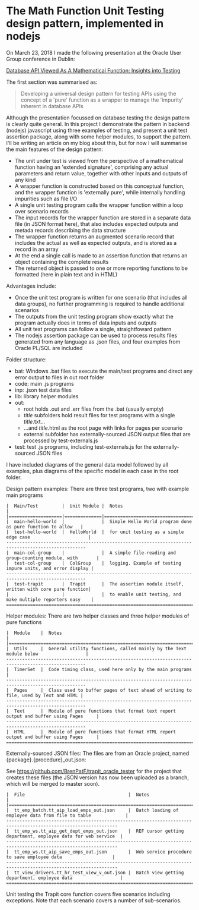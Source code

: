 The Math Function Unit Testing design pattern, implemented in nodejs
====================================================================
On March 23, 2018 I made the following presentation at the Oracle User Group conference in Dublin:

<a href="https://www.slideshare.net/brendanfurey7/database-api-viewed-as-a-mathematical-function-insights-into-testing" target="_blank">Database API Viewed As A Mathematical Function: Insights into Testing</a>

The first section was summarised as:
<blockquote>Developing a universal design pattern for testing APIs using the concept of a 'pure' function as a wrapper to manage the 'impurity' inherent in database APIs</blockquote>

Although the presentation focussed on database testing the design pattern is clearly quite general. In this project I demonstrate the pattern in backend (nodejs) javascript using three examples of testing, and present a unit test assertion package, along with some helper modules, to support the pattern. I'll be writing an article on my blog about this, but for now I will summarise the main features of the design pattern:

- The unit under test is viewed from the perspective of a mathematical function having an 'extended signature', comprising any actual parameters and return value, together with other inputs and outputs of any kind
- A wrapper function is constructed based on this conceptual function, and the wrapper function is 'externally pure', while internally handling impurities such as file I/O
- A single unit testing program calls the wrapper function within a loop over scenario records
- The input records for the wrapper function are stored in a separate data file (in JSON format here), that also includes expected outputs and metada records describing the data structure
- The wrapper function returns an augmented scenario record that includes the actual as well as expected outputs, and is stored as a record in an array
- At the end a single call is made to an assertion function that returns an object containing the complete results
- The returned object is passed to one or more reporting functions to be formatted (here in plain text and in HTML)

Advantages include:

- Once the unit test program is written for one scenario (that includes all data groups), no further programming is required to handle additional scenarios
- The outputs from the unit testing program show exactly what the program actually does in terms of data inputs and outputs
- All unit test programs can follow a single, straightfoward pattern
- The nodejs assertion package can be used to process results files generated from any language as .json files, and four examples from Oracle PL/SQL are included

Folder structure:
- bat: Windows .bat files to execute the main/test programs and direct any error output to files in out root folder
- code: main .js programs
- inp: .json test data files
- lib: library helper modules
- out:
	- root holds .out and .err files from the .bat (usually empty)
	- *title* subfolders hold result files for test programs with a single *title*.txt...
	- ...and *title*.html as the root page with links for pages per scenario
	- external subfolder has externally-sourced JSON output files that are processed by test-externals.js
- test: test .js programs, including test-externals.js for the externally-sourced JSON files

I have included diagrams of the general data model followed by all examples, plus diagrams of the specific model in each case in the root folder.

Design pattern examples: There are three test programs, two with example main programs
```=================================================================================================
|  Main/Test         |  Unit Module |  Notes                                                       |
|====================|==============|===============================================================
|  main-hello-world  |              |  Simple Hello World program done as pure function to allow   |
|  test-hello-world  |  HelloWorld  |  for unit testing as a simple edge case                      |
----------------------------------------------------------------------------------------------------
|  main-col-group    |              |  A simple file-reading and group-counting module, with       |
|  test-col-group    |  ColGroup    |  logging. Example of testing impure units, and error display |
----------------------------------------------------------------------------------------------------
|  test-trapit       |  Trapit      |  The assertion module itself, written with core pure function|
|                    |              |  to enable unit testing, and make multiple reporters easy    |
====================================================================================================
```
Helper modules: There are two helper classes and three helper modules of pure functions
```====================================================================================================
|  Module    |  Notes                                                                              | 
|===================================================================================================
|  Utils     |  General utility functions, called mainly by the Text module below                  |
----------------------------------------------------------------------------------------------------
|  TimerSet  |  Code timing class, used here only by the main programs                             |
----------------------------------------------------------------------------------------------------
|  Pages     |  Class used to buffer pages of text ahead of writing to file, used by Text and HTML |
----------------------------------------------------------------------------------------------------
|  Text      |  Module of pure functions that format text report output and buffer using Pages     |
----------------------------------------------------------------------------------------------------
|  HTML      |  Module of pure functions that format HTML report output and buffer using Pages     |
====================================================================================================
```
Externally-sourced JSON files: The files are from an Oracle project, named {package}.{procedure}_out.json:

See https://github.com/BrenPatF/trapit_oracle_tester for the project that creates these files (the 
JSON version has now been uploaded as a branch, which will be merged to master soon).

```================================================================================================================
|  File                                       |  Notes                                                         | 
|===============================================================================================================
|  tt_emp_batch.tt_aip_load_emps_out.json     |  Batch loading of employee data from file to table             |
----------------------------------------------------------------------------------------------------------------
|  tt_emp_ws.tt_aip_get_dept_emps_out.json    |  REF cursor getting department, employee data for web service  |
----------------------------------------------------------------------------------------------------------------
|  tt_emp_ws.tt_aip_save_emps_out.json        |  Web service procedure to save employee data                   |
----------------------------------------------------------------------------------------------------------------
|  tt_view_drivers.tt_hr_test_view_v_out.json |  Batch view getting department, employee data                  |
================================================================================================================
```
Unit testing the Trapit core function covers five scenarios including exceptions. Note that each scenario covers a number of sub-scenarios.